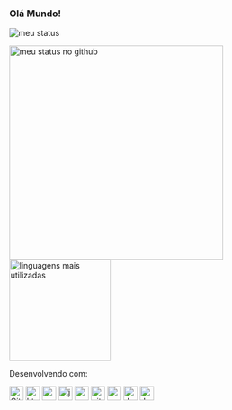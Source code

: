 
### 
<h3>Olá Mundo!</h3>
  
<p align="start"> 
   <img src="https://github-profile-trophy.vercel.app/?username=viniciusvts&&column=7&theme=onedark" alt="meu status"  />
</p>
 
<p align="start">
   <img src="https://github-readme-stats.vercel.app/api/top-langs/?username=viniciusvts&layout=compact&theme=darcula" alt="meu status no github" width="380"/>
   <img src="https://github-readme-stats.vercel.app/api?username=viniciusvts&show_icons=true&theme=darcula" alt="linguagens mais utilizadas" height="180"/>
</p>

Desenvolvendo com: 
<p align="start">
   <img src="https://icongr.am/devicon/github-original-wordmark.svg?size=25&color=currentColor" width="25px" height="25px" alt="Github"/> 
   <img src="https://icongr.am/devicon/html5-original.svg" width="25px" height="25px" alt="html5"/>
   <img src="https://icongr.am/devicon/css3-original.svg" width="25px" height="25px" alt="css3"/>
   <img src="https://icongr.am/devicon/javascript-original.svg" width="25px" height="25px" alt="javascript"/>
   <img src="https://icongr.am/devicon/vuejs-original.svg" width="25px" height="25px" alt="vue js"/>
   <img src="https://icongr.am/devicon/git-original.svg" width="25px" height="25px" alt="git"/>
   <img src="https://icongr.am/devicon/nodejs-original.svg" width="25px" height="25px" alt="nodejs"/>
   <img src="https://icongr.am/devicon/mysql-original-wordmark.svg" width="25px" height="25px" alt="docker"/>
   <img src="https://icongr.am/devicon/php-original.svg" width="25px" height="25px" alt="docker"/>
</p>
